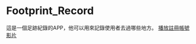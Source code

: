 # Footprint_Record
這是一個足跡紀錄的APP，他可以用來記錄使用者去過哪些地方。
[播放註冊帳號影片](https://github.com/Lcwei-0708/Footprint_Record/raw/main/demo/%E8%A8%BB%E5%86%8A%E5%B8%B3%E8%99%9F.mp4)

